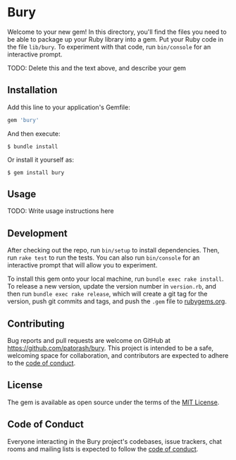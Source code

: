 # Bury

Welcome to your new gem! In this directory, you'll find the files you need to be able to package up your Ruby library into a gem. Put your Ruby code in the file `lib/bury`. To experiment with that code, run `bin/console` for an interactive prompt.

TODO: Delete this and the text above, and describe your gem

## Installation

Add this line to your application's Gemfile:

```ruby
gem 'bury'
```

And then execute:

    $ bundle install

Or install it yourself as:

    $ gem install bury

## Usage

TODO: Write usage instructions here

## Development

After checking out the repo, run `bin/setup` to install dependencies. Then, run `rake test` to run the tests. You can also run `bin/console` for an interactive prompt that will allow you to experiment.

To install this gem onto your local machine, run `bundle exec rake install`. To release a new version, update the version number in `version.rb`, and then run `bundle exec rake release`, which will create a git tag for the version, push git commits and tags, and push the `.gem` file to [rubygems.org](https://rubygems.org).

## Contributing

Bug reports and pull requests are welcome on GitHub at https://github.com/patorash/bury. This project is intended to be a safe, welcoming space for collaboration, and contributors are expected to adhere to the [code of conduct](https://github.com/[USERNAME]/bury/blob/master/CODE_OF_CONDUCT.md).


## License

The gem is available as open source under the terms of the [MIT License](https://opensource.org/licenses/MIT).

## Code of Conduct

Everyone interacting in the Bury project's codebases, issue trackers, chat rooms and mailing lists is expected to follow the [code of conduct](https://github.com/[USERNAME]/bury/blob/master/CODE_OF_CONDUCT.md).
